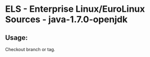 # ELS - Enterprise Linux/EuroLinux Sources - java-1.7.0-openjdk 
## Usage:
  Checkout branch or tag.
